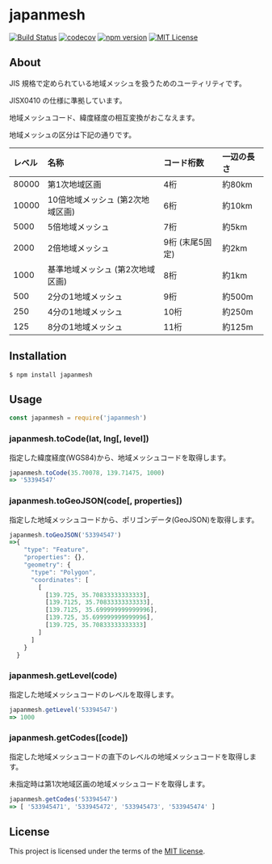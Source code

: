 # japanmesh

[![Build Status](https://travis-ci.org/qazsato/japanmesh.svg?branch=master)](https://travis-ci.org/qazsato/japanmesh)
[![codecov](https://codecov.io/gh/qazsato/japanmesh/branch/master/graph/badge.svg)](https://codecov.io/gh/qazsato/japanmesh)
[![npm version](https://badge.fury.io/js/japanmesh.svg)](https://badge.fury.io/js/japanmesh)
[![MIT License](http://img.shields.io/badge/license-MIT-blue.svg?style=flat)](LICENSE)

## About

JIS 規格で定められている地域メッシュを扱うためのユーティリティです。

JISX0410 の仕様に準拠しています。

地域メッシュコード、緯度経度の相互変換がおこなえます。

地域メッシュの区分は下記の通りです。

レベル | 名称 | コード桁数 | 一辺の長さ
:-|:-|:-|:-
80000 | 第1次地域区画 | 4桁 | 約80km
10000 | 10倍地域メッシュ (第2次地域区画) | 6桁 | 約10km
5000 | 5倍地域メッシュ | 7桁 | 約5km
2000 | 2倍地域メッシュ | 9桁 (末尾5固定) | 約2km
1000 | 基準地域メッシュ (第2次地域区画) | 8桁 | 約1km
500 | 2分の1地域メッシュ | 9桁 | 約500m
250 | 4分の1地域メッシュ | 10桁 | 約250m
125 | 8分の1地域メッシュ | 11桁 | 約125m

## Installation

```
$ npm install japanmesh
```

## Usage

```javascript
const japanmesh = require('japanmesh')
```

### japanmesh.toCode(lat, lng[, level])

指定した緯度経度(WGS84)から、地域メッシュコードを取得します。

```javascript
japanmesh.toCode(35.70078, 139.71475, 1000)
=> '53394547'
```

### japanmesh.toGeoJSON(code[, properties])

指定した地域メッシュコードから、ポリゴンデータ(GeoJSON)を取得します。

```javascript
japanmesh.toGeoJSON('53394547')
=>{
    "type": "Feature",
    "properties": {},
    "geometry": {
      "type": "Polygon",
      "coordinates": [
        [
          [139.725, 35.70833333333333],
          [139.7125, 35.70833333333333],
          [139.7125, 35.699999999999996],
          [139.725, 35.699999999999996],
          [139.725, 35.70833333333333]
        ]
      ]
    }
  }
```

### japanmesh.getLevel(code)

指定した地域メッシュコードのレベルを取得します。

```javascript
japanmesh.getLevel('53394547')
=> 1000
```

### japanmesh.getCodes([code])

指定した地域メッシュコードの直下のレベルの地域メッシュコードを取得します。

未指定時は第1次地域区画の地域メッシュコードを取得します。

```javascript
japanmesh.getCodes('53394547')
=> [ '533945471', '533945472', '533945473', '533945474' ]
```

## License

This project is licensed under the terms of the [MIT license](https://github.com/qazsato/japanmesh/blob/master/LICENSE).